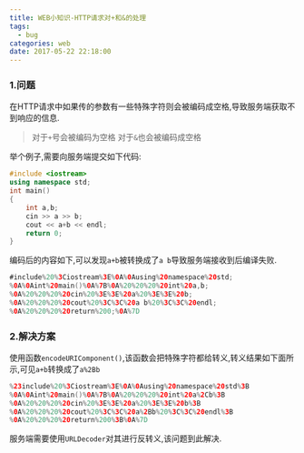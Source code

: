 ```yaml
---
title: WEB小知识-HTTP请求对+和&的处理
tags:
  - bug    
categories: web
date: 2017-05-22 22:18:00
---
```


### 1.问题
在HTTP请求中如果传的参数有一些特殊字符则会被编码成空格,导致服务端获取不到响应的信息.
> 对于`+`号会被编码为空格
> 对于`&`也会被编码成空格

举个例子,需要向服务端提交如下代码:
```c++
#include <iostream>
using namespace std;
int main()
{
    int a,b;
    cin >> a >> b;
    cout << a+b << endl;
    return 0;
}
```
编码后的内容如下,可以发现`a+b`被转换成了`a b`导致服务端接收到后编译失败.
```java    
#include%20%3Ciostream%3E%0A%0Ausing%20namespace%20std;
%0A%0Aint%20main()%0A%7B%0A%20%20%20%20int%20a,b;
%0A%20%20%20%20cin%20%3E%3E%20a%20%3E%3E%20b;
%0A%20%20%20%20cout%20%3C%3C%20a b%20%3C%3C%20endl;
%0A%20%20%20%20return%200;%0A%7D
```
### 2.解决方案
使用函数`encodeURIComponent()`,该函数会把特殊字符都给转义,转义结果如下面所示,可见`a+b`转换成了`a%2Bb`
```java
%23include%20%3Ciostream%3E%0A%0Ausing%20namespace%20std%3B
%0A%0Aint%20main()%0A%7B%0A%20%20%20%20int%20a%2Cb%3B
%0A%20%20%20%20cin%20%3E%3E%20a%20%3E%3E%20b%3B
%0A%20%20%20%20cout%20%3C%3C%20a%2Bb%20%3C%3C%20endl%3B
%0A%20%20%20%20return%200%3B%0A%7D
```
服务端需要使用`URLDecoder`对其进行反转义,该问题到此解决.